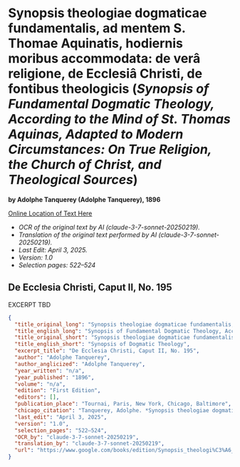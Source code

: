 # Synopsis theologiae dogmaticae fundamentalis, ad mentem S. Thomae Aquinatis, hodiernis moribus accommodata: de verâ religione, de Ecclesiâ Christi, de fontibus theologicis (*Synopsis of Fundamental Dogmatic Theology, According to the Mind of St. Thomas Aquinas, Adapted to Modern Circumstances: On True Religion, the Church of Christ, and Theological Sources*)

**by Adolphe Tanquerey (Adolphe Tanquerey), 1896**

[Online Location of Text Here](https://www.google.com/books/edition/Synopsis_theologi%C3%A6_dogmatic%C3%A6_fundament/G2xHAAAAYAAJ?hl=en&gbpv=1&pg=PA522&printsec=frontcover)

- *OCR of the original text by AI (claude-3-7-sonnet-20250219).*
- *Translation of the original text performed by AI (claude-3-7-sonnet-20250219).*
- *Last Edit: April 3, 2025.*
- *Version: 1.0*
- *Selection pages: 522–524*

## De Ecclesia Christi, Caput II, No. 195

EXCERPT TBD

```json
{
  "title_original_long": "Synopsis theologiae dogmaticae fundamentalis, ad mentem S. Thomae Aquinatis, hodiernis moribus accommodata: de verâ religione, de Ecclesiâ Christi, de fontibus theologicis",
  "title_english_long": "Synopsis of Fundamental Dogmatic Theology, According to the Mind of St. Thomas Aquinas, Adapted to Modern Circumstances: On True Religion, the Church of Christ, and Theological Sources",
  "title_original_short": "Synopsis theologiae dogmaticae fundamentalis",
  "title_english_short": "Synopsis of Dogmatic Theology",
  "excerpt_title": "De Ecclesia Christi, Caput II, No. 195",
  "author": "Adolphe Tanquerey",
  "author_anglicized": "Adolphe Tanquerey",
  "year_written": "n/a",
  "year_published": "1896",
  "volume": "n/a",
  "edition": "First Edition",
  "editors": [],
  "publication_place": "Tournai, Paris, New York, Chicago, Baltimore",
  "chicago_citation": "Tanquerey, Adolphe. *Synopsis theologiae dogmaticae fundamentalis*. Tournai: Desclée, Lefebvre et Soc.; Paris: Letouzey et Ané; New York and Chicago: Benziger Brothers; Baltimore: St. Mary’s Seminary, 1896.",
  "last_edit": "April 3, 2025",
  "version": "1.0",
  "selection_pages": "522–524",
  "OCR_by": "claude-3-7-sonnet-20250219",
  "translation_by": "claude-3-7-sonnet-20250219",
  "url": "https://www.google.com/books/edition/Synopsis_theologi%C3%A6_dogmatic%C3%A6_fundament/G2xHAAAAYAAJ?hl=en&gbpv=1&pg=PA522&printsec=frontcover"
}
```
